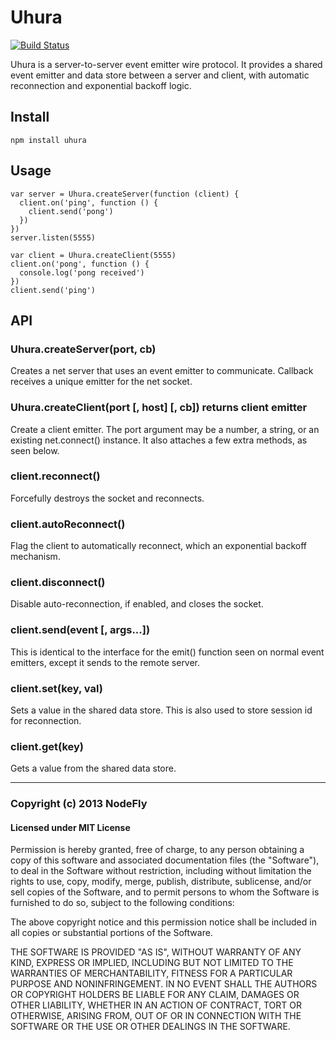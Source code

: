 # Uhura
[![Build Status](https://travis-ci.org/NodeFly/uhura.png)](https://travis-ci.org/NodeFly/uhura)

Uhura is a server-to-server event emitter wire protocol. It provides a shared event emitter and data store between a server and client, with automatic reconnection and exponential backoff logic.

## Install

    npm install uhura

## Usage
    
    var server = Uhura.createServer(function (client) {
      client.on('ping', function () {
        client.send('pong')
      })
    })
    server.listen(5555)

    var client = Uhura.createClient(5555)
    client.on('pong', function () {
      console.log('pong received')
    })
    client.send('ping')

## API

### Uhura.createServer(port, cb)
Creates a net server that uses an event emitter to communicate. Callback receives a unique emitter for the net socket.

### Uhura.createClient(port [, host] [, cb]) returns client emitter
Create a client emitter. The port argument may be a number, a string, or an existing net.connect() instance. It also attaches a few extra methods, as seen below.

### client.reconnect()
Forcefully destroys the socket and reconnects.

### client.autoReconnect()
Flag the client to automatically reconnect, which an exponential backoff mechanism.

### client.disconnect()
Disable auto-reconnection, if enabled, and closes the socket.

### client.send(event [, args...])
This is identical to the interface for the emit() function seen on normal event emitters, except it sends to the remote server.

### client.set(key, val)
Sets a value in the shared data store. This is also used to store session id for reconnection.

### client.get(key)
Gets a value from the shared data store.

---

### Copyright (c) 2013 NodeFly
#### Licensed under MIT License

Permission is hereby granted, free of charge, to any person obtaining a copy of this software and associated documentation files (the "Software"), to deal in the Software without restriction, including without limitation the rights to use, copy, modify, merge, publish, distribute, sublicense, and/or sell copies of the Software, and to permit persons to whom the Software is furnished to do so, subject to the following conditions:

The above copyright notice and this permission notice shall be included in all copies or substantial portions of the Software.

THE SOFTWARE IS PROVIDED "AS IS", WITHOUT WARRANTY OF ANY KIND, EXPRESS OR IMPLIED, INCLUDING BUT NOT LIMITED TO THE WARRANTIES OF MERCHANTABILITY, FITNESS FOR A PARTICULAR PURPOSE AND NONINFRINGEMENT. IN NO EVENT SHALL THE AUTHORS OR COPYRIGHT HOLDERS BE LIABLE FOR ANY CLAIM, DAMAGES OR OTHER LIABILITY, WHETHER IN AN ACTION OF CONTRACT, TORT OR OTHERWISE, ARISING FROM, OUT OF OR IN CONNECTION WITH THE SOFTWARE OR THE USE OR OTHER DEALINGS IN THE SOFTWARE.